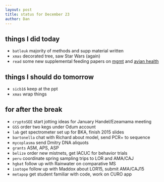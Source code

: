 ```yaml
---
layout: post
title: status for December 23
author: Dan
---
```


## things I did today

* `batleuk` majority of methods and supp material written
* `xmas` decorated tree, saw Star Wars (again)
* `read` some new supplemental feeding papers on [mgmt](http://dspace.stir.ac.uk/bitstream/1893/22604/1/Kubasiewicz%20et%20al_Biodiversity%20and%20Conservation_2015.pdf) and [avian health](http://m.conphys.oxfordjournals.org/content/3/1/cov058.full.pdf)

## things I should do tomorrow
* `sicb16` keep at the ppt
* `xmas` wrap things

## for after the break
* `cryptoSEE` start jotting ideas for January Handel/Ezeamama meeting
* `GSS` order two kegs under Odum account
* `lab` get spectrometer set up for BKA, finish 2015 slides
* `bartonella` chat with Richard about model, send PCR+ to sequence
* `mycoplasma` send Dmitry DNA aliquots
* `grants` ASM, APS, ASP
* `belize` order new mistnets, get IACUC for behavior trials
* `peru` coordinate spring sampling trips to LOR and AMA/CAJ
* `hgbat` follow up with Rainwater on comparative MS
* `isotope` follow up with Maddox about LOR15, submit AMA/CAJ15
* `metapop` get student familiar with code, work on CURO app

<i class='fa fa-code' style='color:pink'> </i>

